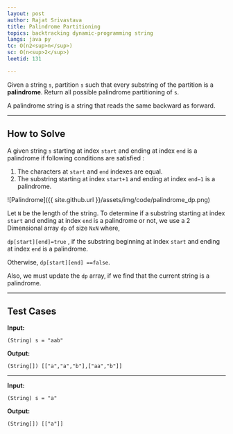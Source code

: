 ```yaml
---
layout: post
author: Rajat Srivastava
title: Palindrome Partitioning
topics: backtracking dynamic-programming string
langs: java py
tc: O(n2<sup>n</sup>)
sc: O(n<sup>2</sup>)
leetid: 131

---
```


Given a string `s`, partition `s` such that every substring of the partition is a **palindrome**. 
Return all possible palindrome partitioning of `s`.

A palindrome string is a string that reads the same backward as forward.

---
## How to Solve

A given string `s` starting at index `start` and ending at index `end` is a palindrome if following conditions are satisfied :
1. The characters at `start` and `end` indexes are equal. 
2. The substring starting at index `start+1` and ending at index `end−1` is a palindrome.

![Palindrome]({{ site.github.url }}/assets/img/code/palindrome_dp.png)

Let `N` be the length of the string. 
To determine if a substring starting at index `start` and ending at index `end` is a palindrome or not, 
we use a 2 Dimensional array `dp` of size `NxN` where,

`dp[start][end]=true` , if the substring beginning at index `start` and ending at index `end` is a palindrome.

Otherwise, `dp[start][end] ==false`.

Also, we must update the `dp` array, if we find that the current string is a palindrome.



---
## Test Cases

**Input:**

    (String) s = "aab"

**Output:**

    (String[]) [["a","a","b"],["aa","b"]]

---

**Input:**

    (String) s = "a"

**Output:**

    (String[]) [["a"]]
